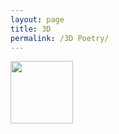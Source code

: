 ```yaml
---
layout: page
title: 3D
permalink: /3D Poetry/
---
```



<img src="https://media.giphy.com/media/D8f55hRV0ujBjDOe3w/giphy.gif" width="100" height="100" />




